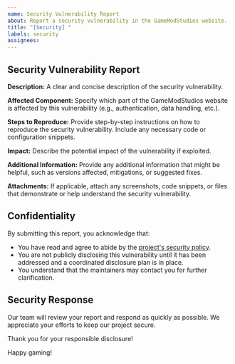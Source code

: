```yaml
---
name: Security Vulnerability Report
about: Report a security vulnerability in the GameModStudios website.
title: "[Security] "
labels: security
assignees: 
---
```


## Security Vulnerability Report

**Description:**
A clear and concise description of the security vulnerability.

**Affected Component:**
Specify which part of the GameModStudios website is affected by this vulnerability (e.g., authentication, data handling, etc.).

**Steps to Reproduce:**
Provide step-by-step instructions on how to reproduce the security vulnerability. Include any necessary code or configuration snippets.

**Impact:**
Describe the potential impact of the vulnerability if exploited.

**Additional Information:**
Provide any additional information that might be helpful, such as versions affected, mitigations, or suggested fixes.

**Attachments:**
If applicable, attach any screenshots, code snippets, or files that demonstrate or help understand the security vulnerability.

## Confidentiality

By submitting this report, you acknowledge that:

- You have read and agree to abide by the [project's security policy](../SECURITY.md).
- You are not publicly disclosing this vulnerability until it has been addressed and a coordinated disclosure plan is in place.
- You understand that the maintainers may contact you for further clarification.

## Security Response

Our team will review your report and respond as quickly as possible. We appreciate your efforts to keep our project secure.

Thank you for your responsible disclosure!

Happy gaming!
